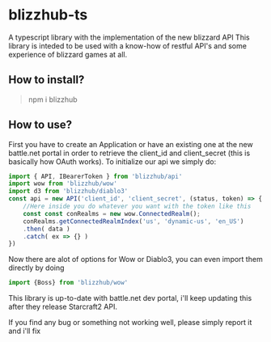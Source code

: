 # blizzhub-ts
A typescript library with the implementation of the new blizzard API
This library is inteded to be used with a know-how of restful API's and some experience of blizzard games at all.

## How to install?
> npm i blizzhub

## How to use?
First you have to create an Application or have an existing one at the new battle.net portal in order
to retrieve the client_id and client_secret (this is basically how OAuth works).
To initialize our api we simply do:

```ts
import { API, IBearerToken } from 'blizzhub/api'
import wow from 'blizzhub/wow'
import d3 from 'blizzhub/diablo3'
const api = new API('client_id', 'client_secret', (status, token) => {
    //Here inside you do whatever you want with the token like this
    const const conRealms = new wow.ConnectedRealm();
    conRealms.getConnectedRealmIndex('us', 'dynamic-us', 'en_US')
    .then( data )
    .catch( ex => {} )
})
```
Now there are alot of options for Wow or Diablo3, you can even import them directly by doing

```ts
import {Boss} from 'blizzhub/wow'
```

This library is up-to-date with battle.net dev portal, i'll keep updating this
after they release Starcraft2 API.

If you find any bug or something not working well, please simply report it and i'll fix

